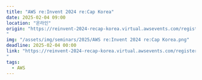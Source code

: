 ```yaml
---
title: "AWS re:Invent 2024 re:Cap Korea"
date: 2025-02-04 09:00
location: "온라인"
origin: "https://reinvent-2024-recap-korea.virtual.awsevents.com/register?trk=f4006d38-b3d2-47b9-b125-9ccdafb1d38d
"
img: "/assets/img/seminars/2025/AWS re:Invent 2024 re:Cap Korea.png"
deadline: 2025-02-04 00:00
link: "https://reinvent-2024-recap-korea.virtual.awsevents.com/register?trk=f4006d38-b3d2-47b9-b125-9ccdafb1d38d
"
tags:
  - AWS
---
```

